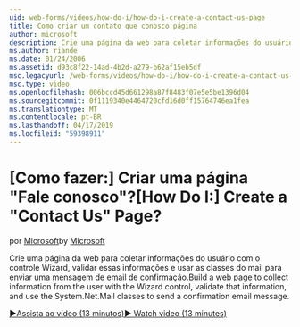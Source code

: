 ```yaml
---
uid: web-forms/videos/how-do-i/how-do-i-create-a-contact-us-page
title: Como criar um contato que conosco página
author: microsoft
description: Crie uma página da web para coletar informações do usuário com o controle Wizard, validar essas informações e usar as classes do mail para enviar um confi...
ms.author: riande
ms.date: 01/24/2006
ms.assetid: d93c8f22-14ad-4b2d-a279-b62af15eb5df
msc.legacyurl: /web-forms/videos/how-do-i/how-do-i-create-a-contact-us-page
msc.type: video
ms.openlocfilehash: 006bccd45d661298a87f8483f07e5e5be1396d04
ms.sourcegitcommit: 0f1119340e4464720cfd16d0ff15764746ea1fea
ms.translationtype: MT
ms.contentlocale: pt-BR
ms.lasthandoff: 04/17/2019
ms.locfileid: "59398911"
---
```

# <a name="how-do-i-create-a-contact-us-page"></a><span data-ttu-id="5c4d5-103">[Como fazer:] Criar uma página "Fale conosco"?</span><span class="sxs-lookup"><span data-stu-id="5c4d5-103">[How Do I:] Create a "Contact Us" Page?</span></span>

<span data-ttu-id="5c4d5-104">por [Microsoft](https://github.com/microsoft)</span><span class="sxs-lookup"><span data-stu-id="5c4d5-104">by [Microsoft](https://github.com/microsoft)</span></span>

<span data-ttu-id="5c4d5-105">Crie uma página da web para coletar informações do usuário com o controle Wizard, validar essas informações e usar as classes do mail para enviar uma mensagem de email de confirmação.</span><span class="sxs-lookup"><span data-stu-id="5c4d5-105">Build a web page to collect information from the user with the Wizard control, validate that information, and use the System.Net.Mail classes to send a confirmation email message.</span></span>

[<span data-ttu-id="5c4d5-106">&#9654;Assista ao vídeo (13 minutos)</span><span class="sxs-lookup"><span data-stu-id="5c4d5-106">&#9654; Watch video (13 minutes)</span></span>](https://channel9.msdn.com/Blogs/ASP-NET-Site-Videos/how-do-i-create-a-contact-us-page)
